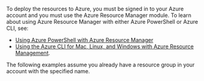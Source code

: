 
To deploy the resources to Azure, you must be signed in to your Azure account and you must use the Azure Resource Manager module. To learn about using Azure Resource Manager with either Azure PowerShell or Azure CLI, 
see:

* [Using Azure PowerShell with Azure Resource Manager](../articles/azure-resource-manager/powershell-azure-resource-manager.md)
* [Using the Azure CLI for Mac, Linux, and Windows with Azure Resource Management](../articles/azure-resource-manager/xplat-cli-azure-resource-manager.md).

The following examples assume you already have a resource group in your account with the specified name. 

